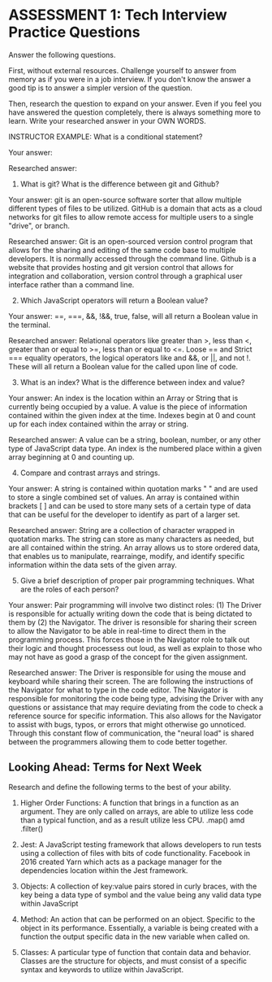 # ASSESSMENT 1: Tech Interview Practice Questions

Answer the following questions.

First, without external resources. Challenge yourself to answer from memory as if you were in a job interview. If you don't know the answer a good tip is to answer a simpler version of the question.

Then, research the question to expand on your answer. Even if you feel you have answered the question completely, there is always something more to learn. Write your researched answer in your OWN WORDS.

INSTRUCTOR EXAMPLE: What is a conditional statement?

Your answer:

Researched answer:

1. What is git? What is the difference between git and Github?

Your answer: git is an open-source software sorter that allow multiple different types of files to be utilized. GitHub is a domain that acts as a cloud networks for git files to allow remote access for multiple users to a single "drive", or branch.

Researched answer: Git is an open-sourced version control program that allows for the sharing and editing of the same code base to multiple developers. It is normally accessed through the command line. Github is a website that provides hosting and git version control that allows for integration and collaboration, version control through a graphical user interface rather than a command line.

2. Which JavaScript operators will return a Boolean value?

Your answer: ==, ===, &&, !&&, true, false, will all return a Boolean value in the terminal.

Researched answer: Relational operators like greater than >, less than <, greater than or equal to >=, less than or equal to <=. Loose == and Strict === equality operators, the logical operators like and &&, or ||, and not !. These will all return a Boolean value for the called upon line of code. 

3. What is an index? What is the difference between index and value?

Your answer: An index is the location within an Array or String that is currently being occupied by a value. A value is the piece of information contained within the given index at the time. Indexes begin at 0 and count up for each index contained within the array or string.

Researched answer: A value can be a string, boolean, number, or any other type of JavaScript data type. An index is the numbered place within a given array beginning at 0 and counting up.

4. Compare and contrast arrays and strings.

Your answer: A string is contained within quotation marks " " and are used to store a single combined set of values. An array is contained within brackets [ ] and can be used to store many sets of a certain type of data that can be useful for the developer to identify as part of a larger set. 

Researched answer: String are a collection of character wrapped in quotation marks. The string can store as many characters as needed, but are all contained within the string. An array allows us to store ordered data, that enables us to manipulate, rearrainge, modify, and identify specific information within the data sets of the given array.

5. Give a brief description of proper pair programming techniques. What are the roles of each person?

Your answer: Pair programming will involve two distinct roles: (1) The Driver is responsible for actually writing down the code that is being dictated to them by (2) the Navigator. The driver is resonsible for sharing their screen to allow the Navigator to be able in real-time to direct them in the programming process. This forces those in the Navigator role to talk out their logic and thought processess out loud, as well as explain to those who may not have as good a grasp of the concept for the given assignment.

Researched answer: The Driver is responsible for using the mouse and keyboard while sharing their screen. The are following the instructions of the Navigator for what to type in the code editor. The Navigator is responsible for monitoring the code being type, advising the Driver with any questions or assistance that may require deviating from the code to check a reference source for specific information. This also allows for the Navigator to assist with bugs, typos, or errors that might otherwise go unnoticed. Through this constant flow of communication, the "neural load" is shared between the programmers allowing them to code better together.

## Looking Ahead: Terms for Next Week

Research and define the following terms to the best of your ability.

1. Higher Order Functions: A function that brings in a function as an argument. They are only called on arrays, are able to utilize less code than a typical function, and as a result utilize less CPU. .map() amd .filter()

2. Jest: A JavaScript testing framework that allows developers to run tests using a collection of files with bits of code functionality. Facebook in 2016 created Yarn which acts as a package manager for the dependencies location within the Jest framework.

3. Objects: A collection of key:value pairs stored in curly braces, with the key being a data type of symbol and the value being any valid data type within JavaScript

4. Method: An action that can be performed on an object. Specific to the object in its performance. Essentially, a variable is being created with a function the output specific data in the new variable when called on.

5. Classes: A particular type of function that contain data and behavior. Classes are the structure for objects, and must consist of a specific syntax and keywords to utilize within JavaScript.
